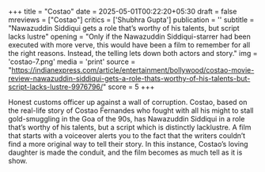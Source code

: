+++
title = "Costao"
date = 2025-05-01T00:22:20+05:30
draft = false
mreviews = ["Costao"]
critics = ['Shubhra Gupta']
publication = ''
subtitle = "Nawazuddin Siddiqui gets a role that’s worthy of his talents, but script lacks lustre"
opening = "Only if the Nawazuddin Siddiqui-starrer had been executed with more verve, this would have been a film to remember for all the right reasons. Instead, the telling lets down both actors and story."
img = 'costao-7.png'
media = 'print'
source = "https://indianexpress.com/article/entertainment/bollywood/costao-movie-review-nawazuddin-siddiqui-gets-a-role-thats-worthy-of-his-talents-but-script-lacks-lustre-9976796/"
score = 5
+++

Honest customs officer up against a wall of corruption. Costao, based on the real-life story of Costao Fernandes who fought with all his might to stall gold-smuggling in the Goa of the 90s, has Nawazuddin Siddiqui in a role that’s worthy of his talents, but a script which is distinctly lacklustre. A film that starts with a voiceover alerts you to the fact that the writers couldn’t find a more original way to tell their story. In this instance, Costao’s loving daughter is made the conduit, and the film becomes as much tell as it is show.

